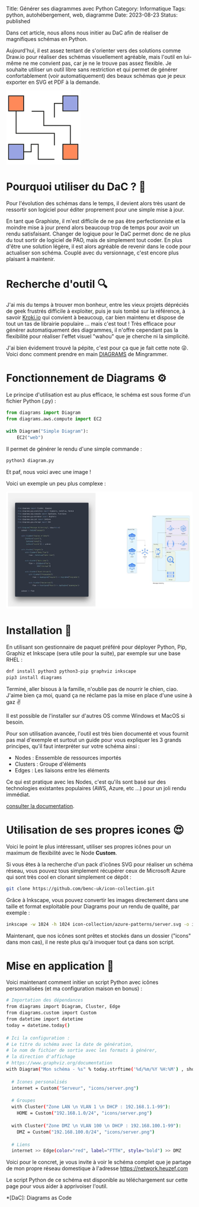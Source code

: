 Title: Générer ses diagrammes avec Python
Category: Informatique
Tags: python, autohébergement, web, diagramme
Date: 2023-08-23
Status: published

Dans cet article, nous allons nous initier au DaC afin de réaliser de magnifiques schémas en Python.

Aujourd'hui, il est assez tentant de s'orienter vers des solutions comme Draw.io pour réaliser des schémas visuellement agréable, mais l'outil en lui-même ne me convient pas, car je ne le trouve pas assez flexible. Je souhaite utiliser un outil libre sans restriction et qui permet de générer confortablement (voir automatiquement) des beaux schémas que je peux exporter en SVG et PDF à la demande.

![Diagrams](../../assets/diagrams.png)

# Pourquoi utiliser du DaC ? 🤔

Pour l'évolution des schémas dans le temps, il devient alors très usant de ressortir son logiciel pour éditer proprement pour une simple mise à jour.

En tant que Graphiste, il m'est difficile de ne pas être perfectionniste et la moindre mise à jour prend alors beaucoup trop de temps pour avoir un rendu satisfaisant.
Changer de logique pour le DaC permet donc de ne plus du tout sortir de logiciel de PAO, mais de simplement tout coder. En plus d'être une solution légère, il est alors agréable de revenir dans le code pour actualiser son schéma. Couplé avec du versionnage, c'est encore plus plaisant à maintenir.

# Recherche d'outil 🔍

J'ai mis du temps à trouver mon bonheur, entre les vieux projets dépréciés de geek frustrés difficile à exploiter, puis je suis tombé sur la référence, à savoir [Kroki.io](https://kroki.io) qui convient à beaucoup, car bien maintenu et dispose de tout un tas de librairie populaire ... mais c'est tout ! Très efficace pour générer automatiquement des diagrammes, il n'offre cependant pas la flexibilité pour réaliser l'effet visuel "wahou" que je cherche ni la simplicité.

J'ai bien évidement trouvé la pépite, c'est pour ça que je fait cette note 😜.
Voici donc comment prendre en main [DIAGRAMS](https://diagrams.mingrammer.com/) de Mingrammer.

# Fonctionnement de Diagrams ⚙️


Le principe d'utilisation est au plus efficace, le schéma est sous forme d'un fichier Python (.py) :

```python
from diagrams import Diagram
from diagrams.aws.compute import EC2

with Diagram("Simple Diagram"):
    EC2("web")
```
Il permet de générer le rendu d'une simple commande :

```bash
python3 diagram.py
```

Et paf, nous voici avec une image !

Voici un exemple un peu plus complexe :

![Diagrams](../../assets/dac.jpg)


# Installation 🔧

En utilisant son gestionnaire de paquet préféré pour déployer Python, Pip, Graphiz et Inkscape (sera utile pour la suite), par exemple sur une base RHEL :

```bash
dnf install python3 python3-pip graphviz inkscape
pip3 install diagrams
```

Terminé, aller bisous à la famille, n'oublie pas de nourrir le chien, ciao. J'aime bien ça moi, quand ça ne réclame pas la mise en place d'une usine à gaz ✌️

Il est possible de l'installer sur d'autres OS comme Windows et MacOS si besoin.

Pour son utilisation avancée, l'outil est très bien documenté et vous fournit pas mal d'exemple et surtout un guide pour vous expliquer les 3 grands principes, qu'il faut interpréter sur votre schéma ainsi :

- Nodes : Enssemble de ressources importés
- Clusters : Groupe d'éléments
- Edges : Les liaisons entre les éléments

Ce qui est pratique avec les Nodes, c'est qu'ils sont basé sur des technologies existantes populaires (AWS, Azure, etc ...) pour un joli rendu immédiat.

<i class="fa fa-book"></i> [consulter la documentation](https://diagrams.mingrammer.com/docs/getting-started/installation).

# Utilisation de ses propres icones 😍

Voici le point le plus intéressant, utiliser ses propres icônes pour un maximum de flexibilité avec le Node **Custom**.

Si vous êtes à la recherche d'un pack d'icônes SVG pour réaliser un schéma réseau, vous pouvez tous simplement récupérer ceux de Microsoft Azure qui sont très cool en clonant simplement ce dépôt :

```bash
git clone https://github.com/benc-uk/icon-collection.git
```

Grâce à Inkscape, vous pouvez convertir les images directement dans une taille et format exploitable pour Diagrams pour un rendu de qualité, par exemple :

```bash
inkscape -w 1024 -h 1024 icon-collection/azure-patterns/server.svg -o icons/server.png
```

Maintenant, que nos icônes sont prêtes et stockés dans un dossier ("icons" dans mon cas), il ne reste plus qu'à invoquer tout ça dans son script.

# Mise en application 👷

Voici maintenant comment initier un script Python avec icônes personnalisées (et ma configuration maison en bonus) :

```bash
# Importation des dépendances
from diagrams import Diagram, Cluster, Edge
from diagrams.custom import Custom
from datetime import datetime
today = datetime.today()

# Ici la configuration :
# Le titre du schéma avec la date de génération,
# le nom de fichier de sortie avec les formats à générer,
# la direction d'affichage
# https://www.graphviz.org/documentation
with Diagram("Mon schéma - %s" % today.strftime('%d/%m/%Y %H:%M') , show=False, filename="schema", outformat=["png", "jpg", "svg", "pdf", "dot"], direction="TB"):

  # Icones personalisés
  internet = Custom("Serveur", "icons/server.png")

  # Groupes
  with Cluster("Zone LAN \n VLAN 1 \n DHCP : 192.168.1.1-99"):
  	HOME = Custom("192.168.1.0/24", "icons/server.png")

  with Cluster("Zone DMZ \n VLAN 100 \n DHCP : 192.168.100.1-99"):
    DMZ = Custom("192.168.100.0/24", "icons/server.png")

  # Liens
  internet >> Edge(color="red", label="FTTH", style="bold") >> DMZ
```

Voici pour le concret, je vous invite à voir le schéma complet que je partage de mon propre réseau domestique à l'adresse <i class="fa fa-map"></i> https://network.heuzef.com

Le script Python de ce schéma est disponible au téléchargement sur cette page pour vous aider à apprivoiser l'outil.

*[DaC]: Diagrams as Code
